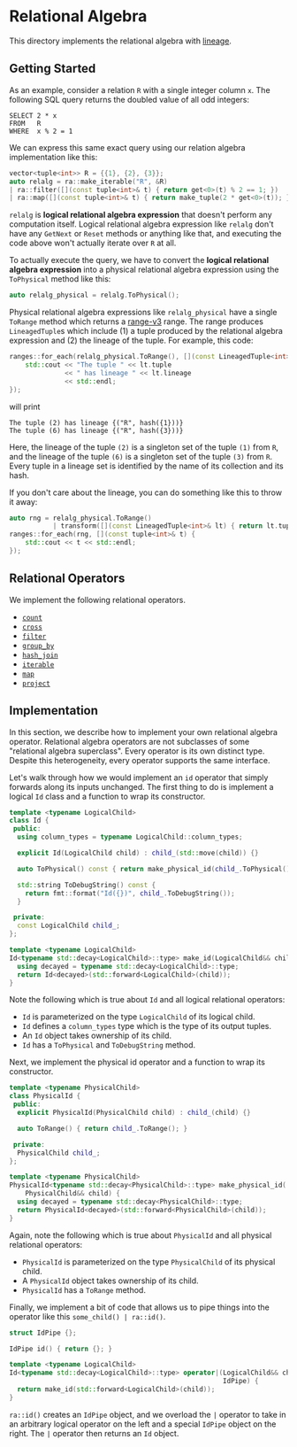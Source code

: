 # Relational Algebra
This directory implements the relational algebra with
[lineage][provenance_book].

## Getting Started
As an example, consider a relation `R` with a single integer column `x`. The
following SQL query returns the doubled value of all odd integers:

```
SELECT 2 * x
FROM   R
WHERE  x % 2 = 1
```

We can express this same exact query using our relation algebra implementation
like this:

```c++
vector<tuple<int>> R = {{1}, {2}, {3}};
auto relalg = ra::make_iterable("R", &R)
| ra::filter([](const tuple<int>& t) { return get<0>(t) % 2 == 1; })
| ra::map([](const tuple<int>& t) { return make_tuple(2 * get<0>(t)); });
```

`relalg` is **logical relational algebra expression** that doesn't perform any
computation itself. Logical relational algebra expression like `relalg` don't
have any `GetNext` or `Reset` methods or anything like that, and executing the
code above won't actually iterate over `R` at all.

To actually execute the query, we have to convert the **logical relational
algebra expression** into a physical relational algebra expression using the
`ToPhysical` method like this:

```c++
auto relalg_physical = relalg.ToPhysical();
```

Physical relational algebra expressions like `relalg_physical` have a single
`ToRange` method which returns a [range-v3][] range. The range produces
`LineagedTuple`s which include (1) a tuple produced by the relational algebra
expression and (2) the lineage of the tuple. For example, this code:

```c++
ranges::for_each(relalg_physical.ToRange(), [](const LineagedTuple<int>& lt) {
    std::cout << "The tuple " << lt.tuple
              << " has lineage " << lt.lineage
              << std::endl;
});
```

will print

```
The tuple (2) has lineage {("R", hash({1}))}
The tuple (6) has lineage {("R", hash({3}))}
```

Here, the lineage of the tuple `(2)` is a singleton set of the tuple `(1)` from
`R`, and the lineage of the tuple `(6)` is a singleton set of the tuple `(3)`
from `R`. Every tuple in a lineage set is identified by the name of its
collection and its hash.

If you don't care about the lineage, you can do something like this to throw it
away:

```c++
auto rng = relalg_physical.ToRange()
           | transform([](const LineagedTuple<int>& lt) { return lt.tuple; });
ranges::for_each(rng, [](const tuple<int>& t) {
    std::cout << t << std::endl;
});
```

## Relational Operators
We implement the following relational operators.

- [`count`](count.h)
- [`cross`](cross.h)
- [`filter`](filter.h)
- [`group_by`](group_by.h)
- [`hash_join`](hash_join.h)
- [`iterable`](iterable.h)
- [`map`](map.h)
- [`project`](project.h)

## Implementation
In this section, we describe how to implement your own relational algebra
operator. Relational algebra operators are not subclasses of some "relational
algebra superclass". Every operator is its own distinct type. Despite this
heterogeneity, every operator supports the same interface.

Let's walk through how we would implement an `id` operator that simply forwards
along its inputs unchanged. The first thing to do is implement a logical `Id`
class and a function to wrap its constructor.

```c++
template <typename LogicalChild>
class Id {
 public:
  using column_types = typename LogicalChild::column_types;

  explicit Id(LogicalChild child) : child_(std::move(child)) {}

  auto ToPhysical() const { return make_physical_id(child_.ToPhysical()); }

  std::string ToDebugString() const {
    return fmt::format("Id({})", child_.ToDebugString());
  }

 private:
  const LogicalChild child_;
};

template <typename LogicalChild>
Id<typename std::decay<LogicalChild>::type> make_id(LogicalChild&& child) {
  using decayed = typename std::decay<LogicalChild>::type;
  return Id<decayed>(std::forward<LogicalChild>(child));
}
```

Note the following which is true about `Id` and all logical relational
operators:

- `Id` is parameterized on the type `LogicalChild` of its logical child.
- `Id` defines a `column_types` type which is the type of its output tuples.
- An `Id` object takes ownership of its child.
- `Id` has a `ToPhysical` and `ToDebugString` method.

Next, we implement the physical id operator and a function to wrap its
constructor.

```c++
template <typename PhysicalChild>
class PhysicalId {
 public:
  explicit PhysicalId(PhysicalChild child) : child_(child) {}

  auto ToRange() { return child_.ToRange(); }

 private:
  PhysicalChild child_;
};

template <typename PhysicalChild>
PhysicalId<typename std::decay<PhysicalChild>::type> make_physical_id(
    PhysicalChild&& child) {
  using decayed = typename std::decay<PhysicalChild>::type;
  return PhysicalId<decayed>(std::forward<PhysicalChild>(child));
}
```

Again, note the following which is true about `PhysicalId` and all physical
relational operators:

- `PhysicalId` is parameterized on the type `PhysicalChild` of its physical child.
- A `PhysicalId` object takes ownership of its child.
- `PhysicalId` has a `ToRange` method.

Finally, we implement a bit of code that allows us to pipe things into the
operator like this `some_child() | ra::id()`.

```c++
struct IdPipe {};

IdPipe id() { return {}; }

template <typename LogicalChild>
Id<typename std::decay<LogicalChild>::type> operator|(LogicalChild&& child,
                                                      IdPipe) {
  return make_id(std::forward<LogicalChild>(child));
}
```

`ra::id()` creates an `IdPipe` object, and we overload the `|` operator to take
in an arbitrary logical operator on the left and a special `IdPipe` object on
the right. The `|` operator then returns an `Id` object.

[range-v3]: https://github.com/ericniebler/range-v3
[provenance_book]: https://scholar.google.com/scholar?cluster=14688264622623487965
